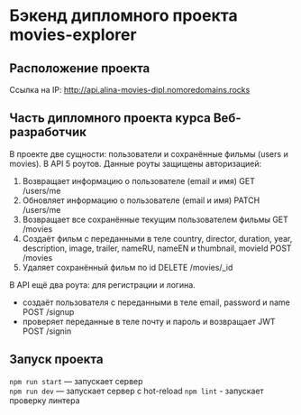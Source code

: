 # Бэкенд дипломного проекта movies-explorer

## Расположение проекта

Ссылка на IP: http://api.alina-movies-dipl.nomoredomains.rocks

## Часть дипломного проекта курса Веб-разработчик

В проекте две сущности: пользователи и сохранённые фильмы (users и movies). 
В API 5 роутов. Данные роуты защищены авторизацией:
1. Возвращает информацию о пользователе (email и имя)
GET /users/me
2. Обновляет информацию о пользователе (email и имя)
PATCH /users/me
3. Возвращает все сохранённые текущим  пользователем фильмы
GET /movies
4. Создаёт фильм с переданными в теле
country, director, duration, year, description, image, trailer, nameRU, nameEN и thumbnail, movieId 
POST /movies
5. Удаляет сохранённый фильм по id
DELETE /movies/_id

В API ещё два роута: для регистрации и логина.
- создаёт пользователя с переданными в теле
email, password и name
POST /signup
- проверяет переданные в теле почту и пароль и возвращает JWT
POST /signin

## Запуск проекта

`npm run start` — запускает сервер   
`npm run dev` — запускает сервер с hot-reload
`npm lint` - запускает проверку линтера
